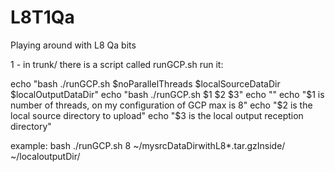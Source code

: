# L8T1Qa
Playing around with L8 Qa bits


1 - in trunk/ there is a script called runGCP.sh
run it:

echo "bash ./runGCP.sh $noParallelThreads $localSourceDataDir $localOutputDataDir"
echo "bash ./runGCP.sh $1 $2 $3"
echo ""
echo "$1 is number of threads, on my configuration of GCP max is 8"
echo "$2 is the local source directory to upload"
echo "$3 is the local output reception directory"

example: bash ./runGCP.sh 8 ~/mysrcDataDirwithL8*.tar.gzInside/ ~/localoutputDir/





